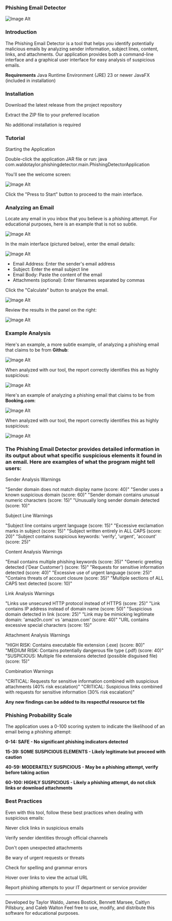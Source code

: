 ### Phishing Email Detector

![Image Alt](https://github.com/Taylorwaldo/PhishingEmailDetector/blob/main/custom_Logo.png?raw=true)

### Introduction
The Phishing Email Detector is a tool that helps you identify potentially malicious emails by analyzing sender information, subject lines, content, links, and attachments. Our application provides both a command-line interface and a graphical user interface for easy analysis of suspicious emails.

**Requirements**
Java Runtime Environment (JRE) 23 or newer
JavaFX (included in installation)

### Installation

Download the latest release from the project repository

Extract the ZIP file to your preferred location

No additional installation is required

### Tutorial
Starting the Application

Double-click the application JAR file or run: java com.waldotaylor.phishingdetector.main.PhishingDetectorApplication

You'll see the welcome screen:

![Image Alt](https://github.com/Taylorwaldo/PhishingEmailDetector/blob/main/Homepage.png?raw=true)

Click the "Press to Start" button to proceed to the main interface.

### Analyzing an Email

Locate any email in you inbox that you believe is a phishing attempt. For educational purposes, here is an example that is not so subtle. 

![Image Alt](https://github.com/Taylorwaldo/PhishingEmailDetector/blob/main/LinkedIn_potential_spam.png?raw=true)


In the main interface (pictured below), enter the email details:

![Image Alt](https://github.com/Taylorwaldo/PhishingEmailDetector/blob/main/Second_page.png?raw=true)

  - Email Address: Enter the sender's email address
  - Subject: Enter the email subject line
  - Email Body: Paste the content of the email
  - Attachments (optional): Enter filenames separated by commas


Click the "Calculate" button to analyze the email.

![Image Alt](https://github.com/Taylorwaldo/PhishingEmailDetector/blob/main/inputExample_LinkedIn.png?raw=true)

Review the results in the panel on the right:

![Image Alt](image_url)

### Example Analysis
 

Here's an example, a more subtle example, of analyzing a phishing email that claims to be from **Github**:

![Image Alt](https://github.com/Taylorwaldo/PhishingEmailDetector/blob/main/GitHub_potential_spam.png?raw=true)

When analyzed with our tool, the report correctly identifies this as highly suspicious:

![Image Alt](image_url)


Here's an example of analyzing a phishing email that claims to be from **Booking.com**:

![Image Alt](https://github.com/Taylorwaldo/PhishingEmailDetector/blob/main/Bookingdotcom_potential_spam.png?raw=true)

When analyzed with our tool, the report correctly identifies this as highly suspicious:

![Image Alt](image_url)

### The Phishing Email Detector provides detailed information in its output about what specific suspicious elements it found in an email. Here are examples of what the program might tell users:

Sender Analysis Warnings

"Sender domain does not match display name (score: 40)"
"Sender uses a known suspicious domain (score: 60)"
"Sender domain contains unusual numeric characters (score: 15)"
"Unusually long sender domain detected (score: 10)"

Subject Line Warnings

"Subject line contains urgent language (score: 15)"
"Excessive exclamation marks in subject (score: 15)"
"Subject written entirely in ALL CAPS (score: 20)"
"Subject contains suspicious keywords: 'verify', 'urgent', 'account' (score: 25)"

Content Analysis Warnings

"Email contains multiple phishing keywords (score: 35)"
"Generic greeting detected ('Dear Customer') (score: 15)"
"Requests for sensitive information detected (score: 40)"
"Excessive use of urgent language (score: 25)"
"Contains threats of account closure (score: 35)"
"Multiple sections of ALL CAPS text detected (score: 10)"

Link Analysis Warnings

"Links use unsecured HTTP protocol instead of HTTPS (score: 25)"
"Link contains IP address instead of domain name (score: 50)"
"Suspicious domain detected in link (score: 25)"
"Link may be mimicking legitimate domain: 'amaz0n.com' vs 'amazon.com' (score: 40)"
"URL contains excessive special characters (score: 15)"

Attachment Analysis Warnings

"HIGH RISK: Contains executable file extension (.exe) (score: 80)"
"MEDIUM RISK: Contains potentially dangerous file type (.pdf) (score: 40)"
"SUSPICIOUS: Multiple file extensions detected (possible disguised file) (score: 15)"

Combination Warnings

"CRITICAL: Requests for sensitive information combined with suspicious attachments (40% risk escalation)"
"CRITICAL: Suspicious links combined with requests for sensitive information (30% risk escalation)"

**Any new findings can be added to its respectful resource txt file**



### Phishing Probability Scale
The application uses a 0-100 scoring system to indicate the likelihood of an email being a phishing attempt:

**0-14: SAFE - No significant phishing indicators detected**

**15-39: SOME SUSPICIOUS ELEMENTS - Likely legitimate but proceed with caution**

**40-59: MODERATELY SUSPICIOUS - May be a phishing attempt, verify before taking action**

**60-100: HIGHLY SUSPICIOUS - Likely a phishing attempt, do not click links or download attachments**

### Best Practices
Even with this tool, follow these best practices when dealing with suspicious emails:

Never click links in suspicious emails

Verify sender identities through official channels

Don't open unexpected attachments

Be wary of urgent requests or threats

Check for spelling and grammar errors

Hover over links to view the actual URL

Report phishing attempts to your IT department or service provider


----------------------------------------------------------------------------------------------------------------------
Developed by Taylor Waldo, James Bostick, Bennett Marsee, Caitlyn Pillsbury, and Caleb Walton
Feel free to use, modify, and distribute this software for educational purposes.
 

